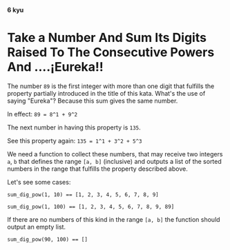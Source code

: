 **6 kyu**
# Take a Number And Sum Its Digits Raised To The Consecutive Powers And ....¡Eureka!!

The number `89` is the first integer with more than one digit that fulfills the property partially introduced in the title of this kata. What's the use of saying "Eureka"? Because this sum gives the same number.

In effect: `89 = 8^1 + 9^2`

The next number in having this property is `135`.

See this property again: `135 = 1^1 + 3^2 + 5^3`

We need a function to collect these numbers, that may receive two integers `a`, `b` that defines the range `[a, b]` (inclusive) and outputs a list of the sorted numbers in the range that fulfills the property described above.

Let's see some cases:
```
sum_dig_pow(1, 10) == [1, 2, 3, 4, 5, 6, 7, 8, 9]

sum_dig_pow(1, 100) == [1, 2, 3, 4, 5, 6, 7, 8, 9, 89]
```
If there are no numbers of this kind in the range `[a, b]` the function should output an empty list.
```
sum_dig_pow(90, 100) == []
```
